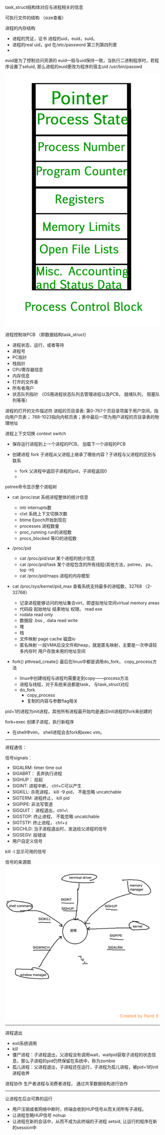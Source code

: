 task_struct结构体对应与进程相关的信息

可执行文件的结构 （size查看）

进程的内存结构

+ 进程的凭证，证书 进程的uid，euid，suid。
+ 进程的real uid，gid 在/etc/password 第三列第四列里
+ 
euid是为了控制访问资源的
euid一般与uid保持一致，当执行二进制程序时，若程序设置了setuid, 那么进程的euid更改为程序的宿主uid
/usr/bin/passwd



![image](process-PCB.jpg)

进程控制块PCB （即数据结构task_struct）
+ 进程状态，运行，或者等待
+ 进程号
+ PC指针
+ 栈指针
+ CPU寄存器信息
+ 内存信息
+ 打开的文件表
+ 所有者用户
+ 状态队列指针 （OS用进程状态队列去管理进程以及PCB， 就绪队列， 阻塞队列等等）

进程的打开的文件描述符
进程的页目录表: 第0-767个页目录项属于用户空间，指向用户页表； 768-1023指向内核页表；表中最后一项为用户进程的页目录表的物理地址


进程上下文切换 context switch
+ 保存运行进程到上一个进程的PCB， 加载下一个进程的PCB


+ 创建进程 fork 子进程从父进程上继承了哪些内容？子进程与父进程的区别与联系
	+ fork 父进程中返回子进程的pid，子进程返回0
	+

pstree命令显示整个进程树

+ cat /proc/stat 系统进程整体的统计信息
	+ intr interrupts数
	+ ctxt 系统上下文切换次数
	+ btime Epoch开始到现在
	+ processes 进程数量
	+ proc_running run的进程数
	+ procs_blocked 等IO的进程数
+ /proc/pid
	+ cat /proc/pid/stat 某个进程的统计信息
	+ cat /proc/pid/task 某个进程包含的所有线程(其他方法，pstree， ps，top -H)
	+ cat /proc/pid/maps 进程的内存模型

+ cat /proc/sys/kernel/pid_max 查看系统支持最多的进程数，32768 （2-32768）
	+ 记录进程能够访问的地址集合virt，即虚拟地址空间virtual memory areas 
	+ 代码段 起始地址 结束地址 权限。 read exe
	+ rodata read only
	+ 数据段 .bss , .data read write
	+ 堆 
	+ 栈
	+ 文件映射 page cache 磁盘io
	+ 匿名映射  一段VMA后没文件和heap，就是匿名映射，主要是一次申请较多内存时 用户存放未用的地址空间

+ fork() pthread_create() 最后在linux中都是调用do_fork， copy_process方法
	+ linux中创建线程与进程均需要走到copy——process方法
	+ 进程与线程，对于系统来说都是task， 与task_struct对应
 	+ do_fork
		+ copy_process
		+ 复制的内容与参数flag相关

pid=1的进程为init进程，其他所有进程最开始均是通过init进程的fork来创建的

fork+exec 创建子进程，执行新程序
+ 在shell中vim， shell进程会去fork和exec vim。

---
进程通信：

信号signals：

+ SIGALRM:  timer time out
+ SIGABRT： 丢弃执行进程
+ SIGHUP： 挂起
+ SIGINT: 进程中断， ctrl+C可以产生
+ SIGKILL: 杀死进程， kill -9 pid， 不能忽略 uncatchable
+ SIGTERM: 进程终止， kill pid
+ SIGPIPE: 非法写管道
+ SIGQUIT： 进程退出，ctrl+\
+ SIGSTOP: 终止进程， 不能忽略 uncatchable
+ SIGTSTP: 终止进程， ctrl+z
+ SIGCHLD: 当子进程退出时，发送给父进程的信号
+ SIGSEGV: 段错误
+ 用户自定义信号

kill -l 显示可用的信号

信号的来源图
![image](signal_source.png)

---

进程退出
+ exit系统调用
+ kill
+ 僵尸进程：子进程退出，父进程没有调用wait，waitpid获取子进程的状态信息，那么子进程的pid仍然保留在系统中，称为zombie
+ 孤儿进程：父进程退出，子进程还在运行，子进程为孤儿进程，被pid=1的init进程收养

进程协作
生产者进程与消费者进程， 通过共享数据结构进行协作

---
让进程在后台可靠的运行
+ 用户注销或者网络中断时，终端会收到HUP信号从而关闭所有子进程。
+ 让进程忽略HUP信号 nohup
+ 让进程在新的会话中，从而不成为此终端的子进程 setsid, 让运行的程序在新的session中

